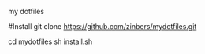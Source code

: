 my dotfiles

#Install
git clone https://github.com/zinbers/mydotfiles.git

cd mydotfiles 
sh install.sh

